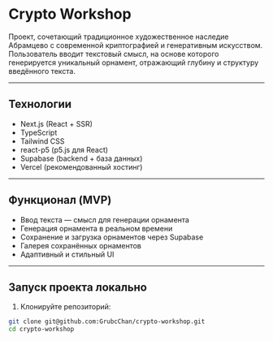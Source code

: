 # Crypto Workshop

Проект, сочетающий традиционное художественное наследие Абрамцево с современной криптографией и генеративным искусством.  
Пользователь вводит текстовый смысл, на основе которого генерируется уникальный орнамент, отражающий глубину и структуру введённого текста.  

---

## Технологии

- Next.js (React + SSR)
- TypeScript
- Tailwind CSS
- react-p5 (p5.js для React)
- Supabase (backend + база данных)
- Vercel (рекомендованный хостинг)

---

## Функционал (MVP)

- Ввод текста — смысл для генерации орнамента
- Генерация орнамента в реальном времени
- Сохранение и загрузка орнаментов через Supabase
- Галерея сохранённых орнаментов
- Адаптивный и стильный UI

---

## Запуск проекта локально

1. Клонируйте репозиторий:

```bash
git clone git@github.com:GrubcChan/crypto-workshop.git
cd crypto-workshop
